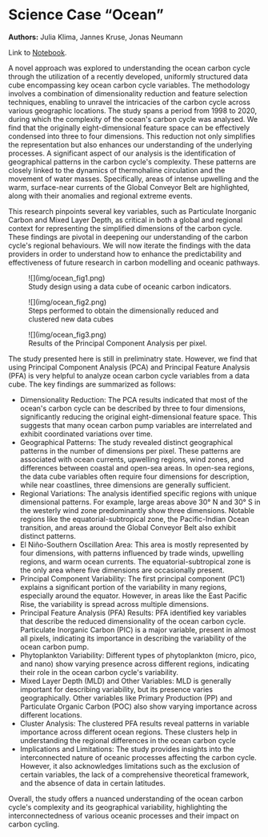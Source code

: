 # Science Case **“Ocean”** 

**Authors:** Julia Klima, Jannes Kruse, Jonas Neumann

Link to [Notebook](../guide/jupyterlab/notebooks/science-cases/ocean_carbon_cycle.ipynb).

A novel approach was explored to understanding the ocean carbon cycle through
the utilization of a recently developed, uniformly structured data cube
encompassing key ocean carbon cycle variables. The methodology involves a
combination of dimensionality reduction and feature selection techniques,
enabling to unravel the intricacies of the carbon cycle across various
geographic locations. The study spans a period from 1998 to 2020, during which
the complexity of the ocean's carbon cycle was analysed. We find that the
originally eight-dimensional feature space can be effectively condensed into
three to four dimensions. This reduction not only simplifies the representation
but also enhances our understanding of the underlying processes. A significant
aspect of our analysis is the identification of geographical patterns in the
carbon cycle's complexity. These patterns are closely linked to the dynamics of
thermohaline circulation and the movement of water masses. Specifically, areas
of intense upwelling and the warm, surface-near currents of the Global Conveyor
Belt are highlighted, along with their anomalies and regional extreme events.

This research pinpoints several key variables, such as Particulate Inorganic
Carbon and Mixed Layer Depth, as critical in both a global and regional context
for representing the simplified dimensions of the carbon cycle. These findings
are pivotal in deepening our understanding of the carbon cycle's regional
behaviours. We will now iterate the findings with the data providers in order to
understand how to enhance the predictability and effectiveness of future
research in carbon modelling and oceanic pathways.

<figure markdown="span">
    ![](img/ocean_fig1.png)
    <figcaption>
        Study design using a data cube of oceanic carbon indicators.
    </figcaption>
</figure>

<figure markdown="span">
    ![](img/ocean_fig2.png)
    <figcaption>
        Steps performed to obtain the dimensionally reduced and clustered new
        data cubes
    </figcaption>
</figure>

<figure markdown="span">
    ![](img/ocean_fig3.png)
    <figcaption>
        Results of the Principal Component Analysis per pixel. 
    </figcaption>
</figure>

The study presented here is still in preliminatry state. However, we find that
using Principal Component Analysis (PCA) and Principal Feature Analysis (PFA) is
very helpful to analyze ocean carbon cycle variables from a data cube. The key
findings are summarized as follows:

- Dimensionality Reduction: The PCA results indicated that most of the ocean's
  carbon cycle can be described by three to four dimensions, significantly
  reducing the original eight-dimensional feature space. This suggests that many
  ocean carbon pump variables are interrelated and exhibit coordinated
  variations over time.
- Geographical Patterns: The study revealed distinct geographical patterns in
  the number of dimensions per pixel. These patterns are associated with ocean
  currents, upwelling regions, wind zones, and differences between coastal and
  open-sea areas. In open-sea regions, the data cube variables often require
  four dimensions for description, while near coastlines, three dimensions are
  generally sufficient.
- Regional Variations: The analysis identified specific regions with unique
  dimensional patterns. For example, large areas above 30° N and 30° S in the
  westerly wind zone predominantly show three dimensions. Notable regions like
  the equatorial-subtropical zone, the Pacific-Indian Ocean transition, and
  areas around the Global Conveyor Belt also exhibit distinct patterns.
- El Niño-Southern Oscillation Area: This area is mostly represented by four
  dimensions, with patterns influenced by trade winds, upwelling regions, and
  warm ocean currents. The equatorial-subtropical zone is the only area where
  five dimensions are occasionally present.
- Principal Component Variability: The first principal component (PC1) explains
  a significant portion of the variability in many regions, especially around
  the equator. However, in areas like the East Pacific Rise, the variability is
  spread across multiple dimensions.
- Principal Feature Analysis (PFA) Results: PFA identified key variables that
  describe the reduced dimensionality of the ocean carbon cycle. Particulate
  Inorganic Carbon (PIC) is a major variable, present in almost all pixels,
  indicating its importance in describing the variability of the ocean carbon
  pump.
- Phytoplankton Variability: Different types of phytoplankton (micro, pico, and
  nano) show varying presence across different regions, indicating their role in
  the ocean carbon cycle's variability.
- Mixed Layer Depth (MLD) and Other Variables: MLD is generally important for
  describing variability, but its presence varies geographically. Other
  variables like Primary Production (PP) and Particulate Organic Carbon (POC)
  also show varying importance across different locations.
- Cluster Analysis: The clustered PFA results reveal patterns in variable
  importance across different ocean regions. These clusters help in
  understanding the regional differences in the ocean carbon cycle
- Implications and Limitations: The study provides insights into the
  interconnected nature of oceanic processes affecting the carbon cycle.
  However, it also acknowledges limitations such as the exclusion of certain
  variables, the lack of a comprehensive theoretical framework, and the absence
  of data in certain latitudes.

Overall, the study offers a nuanced understanding of the ocean carbon cycle's
complexity and its geographical variability, highlighting the interconnectedness
of various oceanic processes and their impact on carbon cycling.


